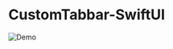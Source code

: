 # CustomTabbar-SwiftUI

![Demo](https://user-images.githubusercontent.com/18270238/185410730-d7ff66c7-5818-46ed-936e-ecaef1b68368.gif)

